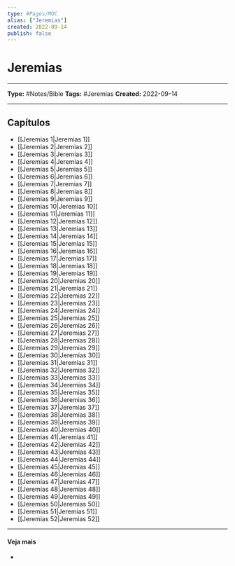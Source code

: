```yaml
---
type: #Pages/MOC
alias: ["Jeremias"]
created: 2022-09-14
publish: false
---
```


# Jeremias

---

**Type:** #Notes/Bible
**Tags:** #Jeremias
**Created:** 2022-09-14

---

## Capítulos

- [[Jeremias 1|Jeremias 1]]
- [[Jeremias 2|Jeremias 2]]
- [[Jeremias 3|Jeremias 3]]
- [[Jeremias 4|Jeremias 4]]
- [[Jeremias 5|Jeremias 5]]
- [[Jeremias 6|Jeremias 6]]
- [[Jeremias 7|Jeremias 7]]
- [[Jeremias 8|Jeremias 8]]
- [[Jeremias 9|Jeremias 9]]
- [[Jeremias 10|Jeremias 10]]
- [[Jeremias 11|Jeremias 11]]
- [[Jeremias 12|Jeremias 12]]
- [[Jeremias 13|Jeremias 13]]
- [[Jeremias 14|Jeremias 14]]
- [[Jeremias 15|Jeremias 15]]
- [[Jeremias 16|Jeremias 16]]
- [[Jeremias 17|Jeremias 17]]
- [[Jeremias 18|Jeremias 18]]
- [[Jeremias 19|Jeremias 19]]
- [[Jeremias 20|Jeremias 20]]
- [[Jeremias 21|Jeremias 21]]
- [[Jeremias 22|Jeremias 22]]
- [[Jeremias 23|Jeremias 23]]
- [[Jeremias 24|Jeremias 24]]
- [[Jeremias 25|Jeremias 25]]
- [[Jeremias 26|Jeremias 26]]
- [[Jeremias 27|Jeremias 27]]
- [[Jeremias 28|Jeremias 28]]
- [[Jeremias 29|Jeremias 29]]
- [[Jeremias 30|Jeremias 30]]
- [[Jeremias 31|Jeremias 31]]
- [[Jeremias 32|Jeremias 32]]
- [[Jeremias 33|Jeremias 33]]
- [[Jeremias 34|Jeremias 34]]
- [[Jeremias 35|Jeremias 35]]
- [[Jeremias 36|Jeremias 36]]
- [[Jeremias 37|Jeremias 37]]
- [[Jeremias 38|Jeremias 38]]
- [[Jeremias 39|Jeremias 39]]
- [[Jeremias 40|Jeremias 40]]
- [[Jeremias 41|Jeremias 41]]
- [[Jeremias 42|Jeremias 42]]
- [[Jeremias 43|Jeremias 43]]
- [[Jeremias 44|Jeremias 44]]
- [[Jeremias 45|Jeremias 45]]
- [[Jeremias 46|Jeremias 46]]
- [[Jeremias 47|Jeremias 47]]
- [[Jeremias 48|Jeremias 48]]
- [[Jeremias 49|Jeremias 49]]
- [[Jeremias 50|Jeremias 50]]
- [[Jeremias 51|Jeremias 51]]
- [[Jeremias 52|Jeremias 52]]

---

#### Veja mais

-
